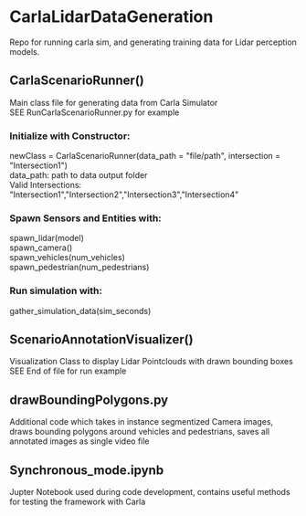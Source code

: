 # CarlaLidarDataGeneration
Repo for running carla sim, and generating training data for Lidar perception models. 

## CarlaScenarioRunner()
Main class file for generating data from Carla Simulator
<br>SEE RunCarlaScenarioRunner.py for example

### Initialize with Constructor:

newClass = CarlaScenarioRunner(data_path = "file/path", intersection = "Intersection1")
<br>data_path: path to data output folder
<br>Valid Intersections: "Intersection1","Intersection2","Intersection3","Intersection4"

### Spawn Sensors and Entities with:
spawn_lidar(model)
<br>spawn_camera()
<br>spawn_vehicles(num_vehicles)
<br>spawn_pedestrian(num_pedestrians)

### Run simulation with:
gather_simulation_data(sim_seconds)

## ScenarioAnnotationVisualizer()
Visualization Class to display Lidar Pointclouds with drawn bounding boxes
<br>SEE End of file for run example

## drawBoundingPolygons.py
Additional code which takes in instance segmentized Camera images, draws bounding polygons around vehicles and pedestrians, saves all annotated images as single video file


## Synchronous_mode.ipynb
Jupter Notebook used during code development, contains useful methods for testing the framework with Carla
